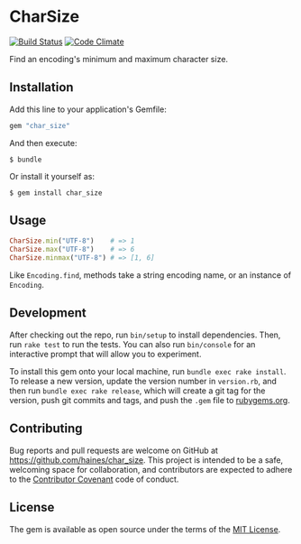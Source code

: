 # CharSize

[![Build Status](https://travis-ci.org/haines/char_size.svg?branch=master)](https://travis-ci.org/haines/char_size)
[![Code Climate](https://codeclimate.com/github/haines/char_size/badges/gpa.svg)](https://codeclimate.com/github/haines/char_size)

Find an encoding's minimum and maximum character size.


## Installation

Add this line to your application's Gemfile:

```ruby
gem "char_size"
```

And then execute:

```console
$ bundle
```

Or install it yourself as:

```console
$ gem install char_size
```


## Usage

```ruby
CharSize.min("UTF-8")    # => 1
CharSize.max("UTF-8")    # => 6
CharSize.minmax("UTF-8") # => [1, 6]
```

Like `Encoding.find`, methods take a string encoding name, or an instance of `Encoding`.


## Development

After checking out the repo, run `bin/setup` to install dependencies. Then, run `rake test` to run the tests. You can also run `bin/console` for an interactive prompt that will allow you to experiment.

To install this gem onto your local machine, run `bundle exec rake install`. To release a new version, update the version number in `version.rb`, and then run `bundle exec rake release`, which will create a git tag for the version, push git commits and tags, and push the `.gem` file to [rubygems.org](https://rubygems.org).


## Contributing

Bug reports and pull requests are welcome on GitHub at https://github.com/haines/char_size. This project is intended to be a safe, welcoming space for collaboration, and contributors are expected to adhere to the [Contributor Covenant](http://contributor-covenant.org) code of conduct.


## License

The gem is available as open source under the terms of the [MIT License](http://opensource.org/licenses/MIT).
